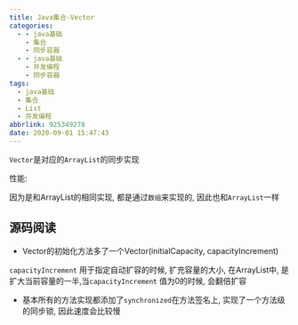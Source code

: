 ```yaml
---
title: Java集合-Vector
categories:
  - - java基础
    - 集合
    - 同步容器
  - - java基础
    - 并发编程
    - 同步容器
tags:
  - java基础
  - 集合
  - List
  - 并发编程
abbrlink: 925349278
date: 2020-09-01 15:47:43
---
```


`Vector`是对应的`ArrayList`的同步实现

性能:

因为是和ArrayList的相同实现, 都是通过`数组`来实现的, 因此也和`ArrayList`一样

<!-- more -->
## 源码阅读

- Vector的初始化方法多了一个Vector(initialCapacity, capacityIncrement)

`capacityIncrement` 用于指定自动扩容的时候, 扩充容量的大小, 在ArrayList中, 是扩大当前容量的一半,当`capacityIncrement`
值为0的时候, 会翻倍扩容

- 基本所有的方法实现都添加了`synchronized`在方法签名上, 实现了一个方法级的同步锁, 因此速度会比较慢
